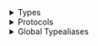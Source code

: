 <details>
<summary>Types</summary>

  - [ChatMessageBubbleView](/ChatMessageBubbleView)
  - [ChatMessageErrorIndicator](/ChatMessageErrorIndicator)
  - [ChatMessageLayoutOptions](/ChatMessageLayoutOptions)
  - [ChatReactionsBubbleView](/ChatReactionsBubbleView)
  - [ChatThreadArrowView](/ChatThreadArrowView)
  - [ChatThreadArrowView.Direction](/ChatThreadArrowView.Direction)
  - [\_ChatMessageContentView](/_ChatMessageContentView)
  - [\_ChatMessageContentView.SwiftUIWrapper](/_ChatMessageContentView.SwiftUIWrapper)
  - [\_ChatMessageLayoutOptionsResolver](/_ChatMessageLayoutOptionsResolver)
  - [\_СhatMessageCollectionViewCell](/_%D0%A1hatMessageCollectionViewCell)

</details>

<details>
<summary>Protocols</summary>

  - [ChatMessageContentViewDelegate](/ChatMessageContentViewDelegate)
  - [\_ChatMessageContentViewSwiftUIView](/_ChatMessageContentViewSwiftUIView)

</details>

<details>
<summary>Global Typealiases</summary>

  - [ChatMessageContentView](/ChatMessageContentView)
  - [ChatMessageLayoutOptionsResolver](/ChatMessageLayoutOptionsResolver)
  - [СhatMessageCollectionViewCell](/%D0%A1hatMessageCollectionViewCell)

</details>
